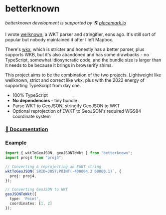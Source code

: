 # betterknown

_betterknown development is supported by 🌎 [placemark.io](https://www.placemark.io/)_

I wrote [wellknown](https://github.com/mapbox/wellknown), a WKT parser and stringifier,
eons ago. It's still sort of popular but nobody maintained it after I left Mapbox.

There's [wkx](https://github.com/cschwarz/wkx), which is stricter and honestly
has a better parser, plus supports WKB, but it's also abandoned and has some drawbacks -
no TypeScript, somewhat idiosyncratic code, and the bundle size is larger than it
needs to be because it brings in browserify shims.

This project aims to be the combination of the two projects. Lightweight like
wellknown, strict and correct like wkx, plus with the 2022 energy of supporting
TypeScript from day one.

- 100% TypeScript
- **No dependencies** - tiny bundle
- Parse WKT to GeoJSON, stringify GeoJSON to WKT
- Optional reprojection of EWKT to GeoJSON's required WGS84 coordinate system

### [📕 Documentation](https://placemark.github.io/betterknown/)

### Example

```ts
import { wktToGeoJSON, geoJSONToWkt } from "betterknown";
import proj4 from "proj4";

// Converting & reprojecting an EWKT string
wktToGeoJSON(`SRID=3857;POINT(-400004.3 60000.1)`, {
  proj: proj4,
});

// Converting GeoJSON to WKT
geoJSONToWkt({
  type: 'Point',
  coordinates: [1, 2]
});
```
